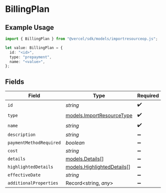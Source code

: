 # BillingPlan

## Example Usage

```typescript
import { BillingPlan } from "@vercel/sdk/models/importresourceop.js";

let value: BillingPlan = {
  id: "<id>",
  type: "prepayment",
  name: "<value>",
};
```

## Fields

| Field                                                          | Type                                                           | Required                                                       | Description                                                    |
| -------------------------------------------------------------- | -------------------------------------------------------------- | -------------------------------------------------------------- | -------------------------------------------------------------- |
| `id`                                                           | *string*                                                       | :heavy_check_mark:                                             | N/A                                                            |
| `type`                                                         | [models.ImportResourceType](../models/importresourcetype.md)   | :heavy_check_mark:                                             | N/A                                                            |
| `name`                                                         | *string*                                                       | :heavy_check_mark:                                             | N/A                                                            |
| `description`                                                  | *string*                                                       | :heavy_minus_sign:                                             | N/A                                                            |
| `paymentMethodRequired`                                        | *boolean*                                                      | :heavy_minus_sign:                                             | N/A                                                            |
| `cost`                                                         | *string*                                                       | :heavy_minus_sign:                                             | N/A                                                            |
| `details`                                                      | [models.Details](../models/details.md)[]                       | :heavy_minus_sign:                                             | N/A                                                            |
| `highlightedDetails`                                           | [models.HighlightedDetails](../models/highlighteddetails.md)[] | :heavy_minus_sign:                                             | N/A                                                            |
| `effectiveDate`                                                | *string*                                                       | :heavy_minus_sign:                                             | N/A                                                            |
| `additionalProperties`                                         | Record<string, *any*>                                          | :heavy_minus_sign:                                             | N/A                                                            |